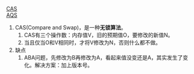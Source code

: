 [CAS](https://zhuanlan.zhihu.com/p/104179990)  
[AQS](https://zhuanlan.zhihu.com/p/89632622)
1. CAS(Compare and Swap)，是一种**无锁算法**。
    1. CAS有三个操作数：内存值V，旧的预期值O，要修改的新值N。
    2. 当且仅当O和V相同时，才将V修改为N，否则什么都不做。
2. 缺点
    1. ABA问题，先修改为B再修改为A，看起来值没变还是A，其实发生了变化。解决方案：加上版本号。
    